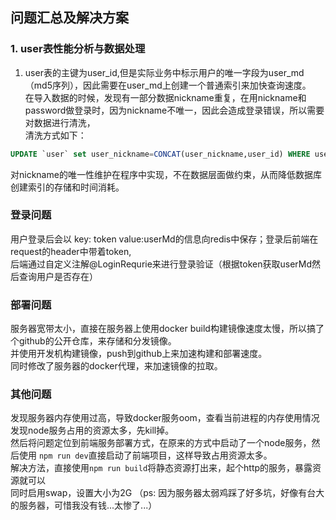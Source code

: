 ## 问题汇总及解决方案

### 1. user表性能分析与数据处理
1. user表的主键为user_id,但是实际业务中标示用户的唯一字段为user_md（md5序列），因此需要在user_md上创建一个普通索引来加快查询速度。  
在导入数据的时候，发现有一部分数据nickname重复，在用nickname和password做登录时，因为nickname不唯一，因此会造成登录错误，所以需要对数据进行清洗，  
清洗方式如下：  

```sql
UPDATE `user` set user_nickname=CONCAT(user_nickname,user_id) WHERE user_nickname in (SELECT u3.user_nickname FROM (SELECT u2.user_nickname from `user` u2 GROUP BY u2.user_nickname HAVING COUNT(*)>1) AS u3)
```

对nickname的唯一性维护在程序中实现，不在数据层面做约束，从而降低数据库创建索引的存储和时间消耗。

### 登录问题

用户登录后会以 key: token value:userMd的信息向redis中保存；登录后前端在request的header中带着token,  
后端通过自定义注解@LoginRequrie来进行登录验证（根据token获取userMd然后查询用户是否存在）

### 部署问题
服务器宽带太小，直接在服务器上使用docker build构建镜像速度太慢，所以搞了个github的公开仓库，来存储和分发镜像。    
并使用开发机构建镜像，push到github上来加速构建和部署速度。  
同时修改了服务器的docker代理，来加速镜像的拉取。  

### 其他问题
发现服务器内存使用过高，导致docker服务oom，查看当前进程的内存使用情况发现node服务占用的资源太多，先kill掉。  
然后将问题定位到前端服务部署方式，在原来的方式中启动了一个node服务，然后使用 `npm run dev`直接启动了前端项目，这样导致占用资源太多。  
解决方法，直接使用`npm run build`将静态资源打出来，起个http的服务，暴露资源就可以  
同时启用swap，设置大小为2G  （ps: 因为服务器太弱鸡踩了好多坑，好像有台大的服务器，可惜我没有钱...太惨了...）  
